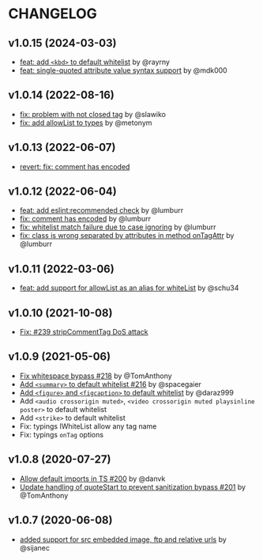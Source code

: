 # CHANGELOG

## v1.0.15 (2024-03-03)

- [feat: add `<kbd>` to default whitelist](https://github.com/leizongmin/js-xss/pull/279) by @rayrny
- [feat: single-quoted attribute value syntax support](https://github.com/leizongmin/js-xss/pull/287) by @mdk000

## v1.0.14 (2022-08-16)

- [fix: problem with not closed tag](https://github.com/leizongmin/js-xss/pull/262) by @slawiko
- [fix: add allowList to types](https://github.com/leizongmin/js-xss/pull/261) by @metonym

## v1.0.13 (2022-06-07)

- [revert: fix: comment has encoded](https://github.com/leizongmin/js-xss/pull/257)

## v1.0.12 (2022-06-04)

- [feat: add eslint:recommended check](https://github.com/leizongmin/js-xss/pull/252) by @lumburr
- [fix: comment has encoded](https://github.com/leizongmin/js-xss/pull/257) by @lumburr
- [fix: whitelist match failure due to case ignoring](https://github.com/leizongmin/js-xss/pull/256) by @lumburr
- [fix: class is wrong separated by attributes in method onTagAttr](https://github.com/leizongmin/js-xss/pull/253) by @lumburr

## v1.0.11 (2022-03-06)

- [feat: add support for allowList as an alias for whiteList](https://github.com/leizongmin/js-xss/pull/249) by @schu34

## v1.0.10 (2021-10-08)

- [Fix: #239 stripCommentTag DoS attack](https://github.com/leizongmin/js-xss/pull/239)

## v1.0.9 (2021-05-06)

- [Fix whitespace bypass #218](https://github.com/leizongmin/js-xss/pull/218/files) by @TomAnthony
- [Add `<summary>` to default whitelist #216](https://github.com/leizongmin/js-xss/pull/216) by @spacegaier
- [Add `<figure>` and `<figcaption>` to default whitelist](https://github.com/leizongmin/js-xss/pull/220) by @daraz999
- Add `<audio crossorigin muted>`, `<video crossorigin muted playsinline poster>` to default whitelist
- Add `<strike>` to default whitelist
- Fix: typings IWhiteList allow any tag name
- Fix: typings `onTag` options

## v1.0.8 (2020-07-27)

- [Allow default imports in TS #200](https://github.com/leizongmin/js-xss/pull/200) by @danvk
- [Update handling of quoteStart to prevent sanitization bypass #201](https://github.com/leizongmin/js-xss/pull/201) by @TomAnthony

## v1.0.7 (2020-06-08)

- [added support for src embedded image, ftp and relative urls](https://github.com/leizongmin/js-xss/pull/189) by @sijanec
